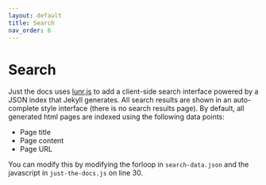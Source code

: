 ```yaml
---
layout: default
title: Search
nav_order: 6
---
```


# Search

Just the docs uses [lunr.js](http://lunrjs.com) to add a client-side search interface powered by a JSON index that Jekyll generates. All search results are shown in an auto-complete style interface (there is no search results page). By default, all generated html pages are indexed  using the following data points:

- Page title
- Page content
- Page URL

You can modify this by modifying the forloop in `search-data.json` and the javascript in `just-the-docs.js` on line 30.
